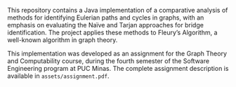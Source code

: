 This repository contains a Java implementation of a comparative analysis of methods for identifying Eulerian paths and cycles in graphs, with an emphasis on evaluating the Naïve and Tarjan approaches for bridge identification. The project applies these methods to Fleury’s Algorithm, a well-known algorithm in graph theory.

This implementation was developed as an assignment for the Graph Theory and Computability course, during the fourth semester of the Software Engineering program at PUC Minas. The complete assignment description is available in `assets/assignment.pdf`.
